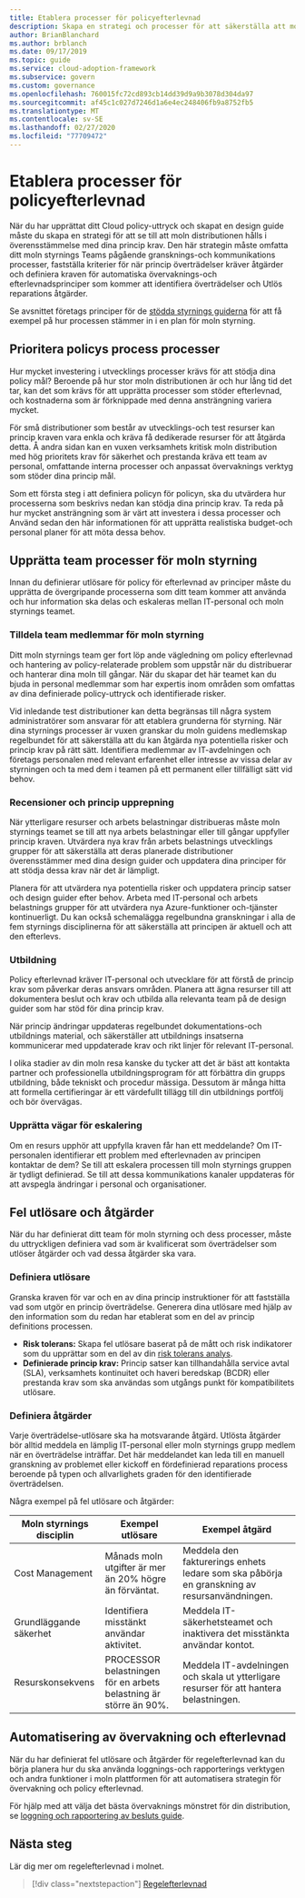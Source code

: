 ```yaml
---
title: Etablera processer för policyefterlevnad
description: Skapa en strategi och processer för att säkerställa att moln distributionen följer dina princip krav. 
author: BrianBlanchard
ms.author: brblanch
ms.date: 09/17/2019
ms.topic: guide
ms.service: cloud-adoption-framework
ms.subservice: govern
ms.custom: governance
ms.openlocfilehash: 760015fc72cd893cb14dd39d9a9b3078d304da97
ms.sourcegitcommit: af45c1c027d7246d1a6e4ec248406fb9a8752fb5
ms.translationtype: MT
ms.contentlocale: sv-SE
ms.lasthandoff: 02/27/2020
ms.locfileid: "77709472"
---
```

<!-- markdownlint-disable MD026 -->

# <a name="establish-policy-adherence-processes"></a>Etablera processer för policyefterlevnad

När du har upprättat ditt Cloud policy-uttryck och skapat en design guide måste du skapa en strategi för att se till att moln distributionen hålls i överensstämmelse med dina princip krav. Den här strategin måste omfatta ditt moln styrnings Teams pågående gransknings-och kommunikations processer, fastställa kriterier för när princip överträdelser kräver åtgärder och definiera kraven för automatiska övervaknings-och efterlevnadsprinciper som kommer att identifiera överträdelser och Utlös reparations åtgärder.

Se avsnittet företags principer för de [stödda styrnings guiderna](../guides/index.md) för att få exempel på hur processen stämmer in i en plan för moln styrning.

## <a name="prioritize-policy-adherence-processes"></a>Prioritera policys process processer

Hur mycket investering i utvecklings processer krävs för att stödja dina policy mål? Beroende på hur stor moln distributionen är och hur lång tid det tar, kan det som krävs för att upprätta processer som stöder efterlevnad, och kostnaderna som är förknippade med denna ansträngning variera mycket.

För små distributioner som består av utvecklings-och test resurser kan princip kraven vara enkla och kräva få dedikerade resurser för att åtgärda detta. Å andra sidan kan en vuxen verksamhets kritisk moln distribution med hög prioritets krav för säkerhet och prestanda kräva ett team av personal, omfattande interna processer och anpassat övervaknings verktyg som stöder dina princip mål.

Som ett första steg i att definiera policyn för policyn, ska du utvärdera hur processerna som beskrivs nedan kan stödja dina princip krav. Ta reda på hur mycket ansträngning som är värt att investera i dessa processer och Använd sedan den här informationen för att upprätta realistiska budget-och personal planer för att möta dessa behov.

## <a name="establish-cloud-governance-team-processes"></a>Upprätta team processer för moln styrning

Innan du definierar utlösare för policy för efterlevnad av principer måste du upprätta de övergripande processerna som ditt team kommer att använda och hur information ska delas och eskaleras mellan IT-personal och moln styrnings teamet.

### <a name="assign-cloud-governance-team-members"></a>Tilldela team medlemmar för moln styrning

Ditt moln styrnings team ger fort löp ande vägledning om policy efterlevnad och hantering av policy-relaterade problem som uppstår när du distribuerar och hanterar dina moln till gångar. När du skapar det här teamet kan du bjuda in personal medlemmar som har expertis inom områden som omfattas av dina definierade policy-uttryck och identifierade risker.

Vid inledande test distributioner kan detta begränsas till några system administratörer som ansvarar för att etablera grunderna för styrning. När dina styrnings processer är vuxen granskar du moln guidens medlemskap regelbundet för att säkerställa att du kan åtgärda nya potentiella risker och princip krav på rätt sätt. Identifiera medlemmar av IT-avdelningen och företags personalen med relevant erfarenhet eller intresse av vissa delar av styrningen och ta med dem i teamen på ett permanent eller tillfälligt sätt vid behov.

### <a name="reviews-and-policy-iteration"></a>Recensioner och princip upprepning

När ytterligare resurser och arbets belastningar distribueras måste moln styrnings teamet se till att nya arbets belastningar eller till gångar uppfyller princip kraven. Utvärdera nya krav från arbets belastnings utvecklings grupper för att säkerställa att deras planerade distributioner överensstämmer med dina design guider och uppdatera dina principer för att stödja dessa krav när det är lämpligt.

Planera för att utvärdera nya potentiella risker och uppdatera princip satser och design guider efter behov. Arbeta med IT-personal och arbets belastnings grupper för att utvärdera nya Azure-funktioner och-tjänster kontinuerligt. Du kan också schemalägga regelbundna granskningar i alla de fem styrnings disciplinerna för att säkerställa att principen är aktuell och att den efterlevs.

### <a name="education"></a>Utbildning

Policy efterlevnad kräver IT-personal och utvecklare för att förstå de princip krav som påverkar deras ansvars områden. Planera att ägna resurser till att dokumentera beslut och krav och utbilda alla relevanta team på de design guider som har stöd för dina princip krav.

När princip ändringar uppdateras regelbundet dokumentations-och utbildnings material, och säkerställer att utbildnings insatserna kommunicerar med uppdaterade krav och rikt linjer för relevant IT-personal.

I olika stadier av din moln resa kanske du tycker att det är bäst att kontakta partner och professionella utbildningsprogram för att förbättra din grupps utbildning, både tekniskt och procedur mässiga. Dessutom är många hitta att formella certifieringar är ett värdefullt tillägg till din utbildnings portfölj och bör övervägas.

### <a name="establish-escalation-paths"></a>Upprätta vägar för eskalering

Om en resurs upphör att uppfylla kraven får han ett meddelande? Om IT-personalen identifierar ett problem med efterlevnaden av principen kontaktar de dem? Se till att eskalera processen till moln styrnings gruppen är tydligt definierad. Se till att dessa kommunikations kanaler uppdateras för att avspegla ändringar i personal och organisationer.

## <a name="violation-triggers-and-actions"></a>Fel utlösare och åtgärder

När du har definierat ditt team för moln styrning och dess processer, måste du uttryckligen definiera vad som är kvalificerat som överträdelser som utlöser åtgärder och vad dessa åtgärder ska vara.

### <a name="define-triggers"></a>Definiera utlösare

Granska kraven för var och en av dina princip instruktioner för att fastställa vad som utgör en princip överträdelse. Generera dina utlösare med hjälp av den information som du redan har etablerat som en del av princip definitions processen.

- **Risk tolerans:** Skapa fel utlösare baserat på de mått och risk indikatorer som du upprättar som en del av din [risk tolerans analys](./risk-tolerance.md).
- **Definierade princip krav:** Princip satser kan tillhandahålla service avtal (SLA), verksamhets kontinuitet och haveri beredskap (BCDR) eller prestanda krav som ska användas som utgångs punkt för kompatibilitets utlösare.

### <a name="define-actions"></a>Definiera åtgärder

Varje överträdelse-utlösare ska ha motsvarande åtgärd. Utlösta åtgärder bör alltid meddela en lämplig IT-personal eller moln styrnings grupp medlem när en överträdelse inträffar. Det här meddelandet kan leda till en manuell granskning av problemet eller kickoff en fördefinierad reparations process beroende på typen och allvarlighets graden för den identifierade överträdelsen.

Några exempel på fel utlösare och åtgärder:

| Moln styrnings disciplin | Exempel utlösare | Exempel åtgärd |
|-----------------------------|----------------|---------------|
| Cost Management | Månads moln utgifter är mer än 20% högre än förväntat. | Meddela den fakturerings enhets ledare som ska påbörja en granskning av resursanvändningen. |
| Grundläggande säkerhet | Identifiera misstänkt användar aktivitet. | Meddela IT-säkerhetsteamet och inaktivera det misstänkta användar kontot. |
| Resurskonsekvens | PROCESSOR belastningen för en arbets belastning är större än 90%. | Meddela IT-avdelningen och skala ut ytterligare resurser för att hantera belastningen. |

## <a name="automation-of-monitoring-and-compliance"></a>Automatisering av övervakning och efterlevnad

När du har definierat fel utlösare och åtgärder för regelefterlevnad kan du börja planera hur du ska använda loggnings-och rapporterings verktygen och andra funktioner i moln plattformen för att automatisera strategin för övervakning och policy efterlevnad.

För hjälp med att välja det bästa övervaknings mönstret för din distribution, se [loggning och rapportering av besluts guide](../../decision-guides/logging-and-reporting/index.md).

## <a name="next-steps"></a>Nästa steg

Lär dig mer om regelefterlevnad i molnet.

> [!div class="nextstepaction"]
> [Regelefterlevnad](./regulatory-compliance.md)
